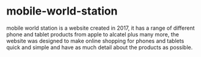 # mobile-world-station
mobile world station is a website created in 2017, it has a range of different phone and tablet products from apple to alcatel plus many more, the website was designed to make online shopping for phones and tablets quick and simple and have as much detail about the products as possible.
